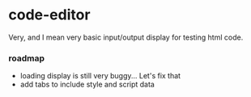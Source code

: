 # code-editor
Very, and I mean very basic input/output display for testing html code.

### roadmap
- loading display is still very buggy... Let's fix that
- add tabs to include style and script data
